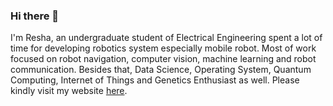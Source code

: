 ### Hi there 👋

I'm Resha, an undergraduate student of Electrical Engineering spent a lot of time for developing robotics system especially mobile robot. Most of work focused on robot navigation, computer vision, machine learning and robot communication. Besides that, Data Science, Operating System, Quantum Computing, Internet of Things and Genetics Enthusiast as well. Please kindly visit my website [here](https://reshalfahsi.github.io/).

<!--
**reshalfahsi/reshalfahsi** is a ✨ _special_ ✨ repository because its `README.md` (this file) appears on your GitHub profile.

Here are some ideas to get you started:

- 🔭 I’m currently working on ...
- 🌱 I’m currently learning ...
- 👯 I’m looking to collaborate on ...
- 🤔 I’m looking for help with ...
- 💬 Ask me about ...
- 📫 How to reach me: ...
- 😄 Pronouns: ...
- ⚡ Fun fact: ...
-->
